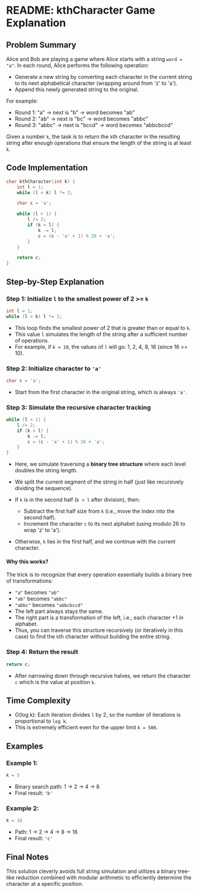 # README: kthCharacter Game Explanation

## Problem Summary

Alice and Bob are playing a game where Alice starts with a string `word = "a"`. In each round, Alice performs the following operation:

* Generate a new string by converting each character in the current string to its next alphabetical character (wrapping around from 'z' to 'a').
* Append this newly generated string to the original.

For example:

* Round 1: "a" → next is "b" → word becomes "ab"
* Round 2: "ab" → next is "bc" → word becomes "abbc"
* Round 3: "abbc" → next is "bccd" → word becomes "abbcbccd"

Given a number `k`, the task is to return the `k`th character in the resulting string after enough operations that ensure the length of the string is at least `k`.

## Code Implementation

```cpp
char kthCharacter(int k) {
    int l = 1;
    while (l < k) l *= 2;

    char c = 'a';

    while (l > 1) {
        l /= 2;
        if (k > l) {
            k -= l;
            c = (c - 'a' + 1) % 26 + 'a';
        }
    }

    return c;
}
```

## Step-by-Step Explanation

### Step 1: Initialize `l` to the smallest power of 2 >= `k`

```cpp
int l = 1;
while (l < k) l *= 2;
```

* This loop finds the smallest power of 2 that is greater than or equal to `k`.
* This value `l` simulates the length of the string after a sufficient number of operations.
* For example, if `k = 10`, the values of `l` will go: 1, 2, 4, 8, 16 (since 16 >= 10).

### Step 2: Initialize character to `'a'`

```cpp
char c = 'a';
```

* Start from the first character in the original string, which is always `'a'`.

### Step 3: Simulate the recursive character tracking

```cpp
while (l > 1) {
    l /= 2;
    if (k > l) {
        k -= l;
        c = (c - 'a' + 1) % 26 + 'a';
    }
}
```

* Here, we simulate traversing a **binary tree structure** where each level doubles the string length.
* We split the current segment of the string in half (just like recursively dividing the sequence).
* If `k` is in the second half (`k > l` after division), then:

  * Subtract the first half size from `k` (i.e., move the index into the second half).
  * Increment the character `c` to its next alphabet (using modulo 26 to wrap 'z' to 'a').
* Otherwise, `k` lies in the first half, and we continue with the current character.

#### Why this works?

The trick is to recognize that every operation essentially builds a binary tree of transformations:

* `"a"` becomes `"ab"`
* `"ab"` becomes `"abbc"`
* `"abbc"` becomes `"abbcbccd"`
* The left part always stays the same.
* The right part is a transformation of the left, i.e., each character +1 in alphabet.
* Thus, you can traverse this structure recursively (or iteratively in this case) to find the `k`th character without building the entire string.

### Step 4: Return the result

```cpp
return c;
```

* After narrowing down through recursive halves, we return the character `c` which is the value at position `k`.

## Time Complexity

* O(log k): Each iteration divides `l` by 2, so the number of iterations is proportional to `log k`.
* This is extremely efficient even for the upper limit `k = 500`.

## Examples

### Example 1:

```cpp
k = 5
```

* Binary search path: 1 → 2 → 4 → 8
* Final result: `'b'`

### Example 2:

```cpp
k = 10
```

* Path: 1 → 2 → 4 → 8 → 16
* Final result: `'c'`

## Final Notes

This solution cleverly avoids full string simulation and utilizes a binary tree-like reduction combined with modular arithmetic to efficiently determine the character at a specific position.

